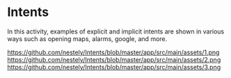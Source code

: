 # Intents
In this activity, examples of explicit and implicit intents are shown in various ways such as opening maps, alarms, google, and more.



https://github.com/nestely/Intents/blob/master/app/src/main/assets/1.png
https://github.com/nestely/Intents/blob/master/app/src/main/assets/2.png
https://github.com/nestely/Intents/blob/master/app/src/main/assets/3.png
